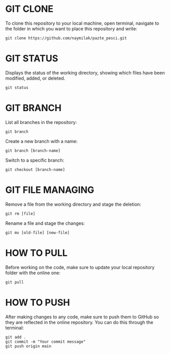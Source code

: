# GIT CLONE
To clone this repository to your local machine, open terminal, navigate to the folder in which you want to place this repository and write:
```
git clone https://github.com/naymilak/pazte_pesci.git
```

# GIT STATUS
Displays the status of the working directory, showing which files have been modified, added, or deleted.
```
git status
```

# GIT BRANCH
List all branches in the repository:
```
git branch
```

Create a new branch with a name:
```
git branch [branch-name]
```

Switch to a specific branch:
```
git checkout [branch-name]
```

# GIT FILE MANAGING
Remove a file from the working directory and stage the deletion:
```
git rm [file]
```

Rename a file and stage the changes:
```
git mv [old-file] [new-file]
```

# HOW TO PULL
Before working on the code, make sure to update your local repository folder with the online one:
```
git pull
```

# HOW TO PUSH
After making changes to any code, make sure to push them to GitHub so they are reflected in the online repository.
You can do this through the terminal:
```
git add .
git commit -m "Your commit message"
git push origin main
```

